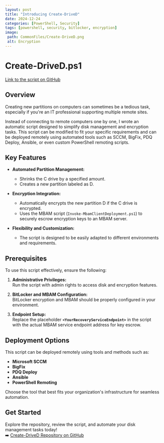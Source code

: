```yaml
---
layout: post
title: "Introducing Create-DriveD"
date: 2024-12-24
categories: [PowerShell, Security]
tags: [powershell, security, bitlocker, encryption]
image:
 path: CommonFiles/Create-DriveD.png
 alt: Encryption
---
```


# Create-DriveD.ps1  

[Link to the script on GitHub](https://github.com/nativw/Create-DriveD)  

## Overview  

Creating new partitions on computers can sometimes be a tedious task, especially if you're an IT professional supporting multiple remote sites.  

Instead of connecting to remote computers one by one, I wrote an automatic script designed to simplify disk management and encryption tasks. This script can be modified to fit your specific requirements and can be deployed remotely using automated tools such as SCCM, BigFix, PDQ Deploy, Ansible, or even custom PowerShell remoting scripts.  

## Key Features  

- **Automated Partition Management:**  
  - Shrinks the C drive by a specified amount.  
  - Creates a new partition labeled as D.  

- **Encryption Integration:**  
  - Automatically encrypts the new partition D if the C drive is encrypted.  
  - Uses the MBAM script (`Invoke-MbamClientDeployment.ps1`) to securely escrow encryption keys to an MBAM server.  

- **Flexibility and Customization:**  
  - The script is designed to be easily adapted to different environments and requirements.  

## Prerequisites  

To use this script effectively, ensure the following:  

1. **Administrative Privileges:**  
   Run the script with admin rights to access disk and encryption features.  

2. **BitLocker and MBAM Configuration:**  
   BitLocker encryption and MBAM should be properly configured in your environment.  

3. **Endpoint Setup:**  
   Replace the placeholder **`<YourRecoveryServiceEndpoint>`** in the script with the actual MBAM service endpoint address for key escrow.  

## Deployment Options  

This script can be deployed remotely using tools and methods such as:  
- **Microsoft SCCM**  
- **BigFix**  
- **PDQ Deploy**  
- **Ansible**  
- **PowerShell Remoting**  

Choose the tool that best fits your organization's infrastructure for seamless automation.  

## Get Started  

Explore the repository, review the script, and automate your disk management tasks today!  
➡️ [Create-DriveD Repository on GitHub](https://github.com/nativw/Create-DriveD)  
